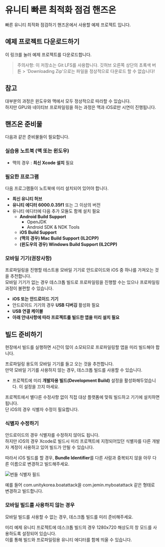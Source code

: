 # 유니티 빠른 최적화 점검 핸즈온
빠른 유니티 최적화 점검하기 핸즈온에서 사용할 예제 프로젝트 입니다.

## 예제 프로젝트 다운로드하기
이 링크를 눌러 예제 프로젝트를 다운로드합니다.


> 주의사항: 이 저장소는 Git LFS를 사용합니다. 깃허브 오른쪽 상단의 초록색 버튼 > 'Downloading Zip'으로는 파일을 정상적으로 다운로드 할 수 없습니다!


## 참고
대부분의 과정은 윈도우와 맥에서 모두 정상적으로 따라할 수 있습니다.
<br>하지만 GPU와 네이티브 프로파일링을 하는 과정은 맥과 iOS로만 시연이 진행됩니다.

## 핸즈온 준비물
다음과 같은 준비물들이 필요합니다.

### 실습용 노트북 (맥 또는 윈도우)
* 맥의 경우 : **최신 Xcode 설치** 필요

### 필요한 프로그램
다음 프로그램들이 노트북에 미리 설치되어 있어야 합니다.

* **최신 유니티 허브**
* **유니티 에디터 6000.0.35f1** 또는 그 이상의 버전
* 유니티 에디터에 다음 추가 모듈도 함께 설치 필요
    * **Android Build Support**
        * OpenJDK
        * Android SDK & NDK Tools
    * **iOS Build Support**
    * **(맥의 경우) Mac Build Support (IL2CPP)**
    * **(윈도우의 경우) Windows Build Support (IL2CPP)**


### 모바일 기기(권장사항)

프로파일링을 진행할 테스트용 모바일 기기로 안드로이드와 iOS 중 하나를 가져오는 것을 추천합니다.
<br> 모바일 기기가 없는 경우 데스크톱 빌드로 프로파일링을 진행할 수는 있으나 프로파일링 과정이 불편할 수 있습니다.

* **iOS 또는 안드로이드 기기**
* 안드로이드 기기의 경우 **USB 디버깅** 활성화 필요
* **USB 연결 케이블**
* **아래 안내사항에 따라 프로젝트를 빌드한 앱을 미리 설치 필요**


## 빌드 준비하기
현장에서 빌드를 실행하면 시간이 많이 소모되므로 프로파일링할 앱을 미리 빌드해야 합니다.

프로파일링 용도의 모바일 기기를 들고 오는 것을 추천합니다.
<br>만약 모바일 기기를 사용하지 않는 경우, 데스크톱 빌드를 사용할 수 있습니다.

* 프로젝트에 미리 **개발자용 빌드(Development Build)** 설정을 활성화해두었습니다. 이 설정을 끄지 마세요.

프로젝트에서 별다른 수정사항 없이 직접 대상 플랫폼에 맞춰 빌드하고 기기에 설치하면 됩니다.
<br>단 iOS의 경우 식별자 수정이 필요합니다.

### 식별자 수정하기
안드로이드의 경우 식별자를 수정하지 않아도 됩니다.
<br>하지만 iOS의 경우 Xcode로 빌드시 미리 프로젝트에 지정되어있던 식별자를 다른 개발자 계정이 사용하고 있어 빌드가 안될 수 있습니다.

따라서 iOS 빌드를 할 경우, **Bundle Identifier**를 다른 사람과 중복되지 않을 아무 다른 이름으로 변경하고 빌드해주세요.

![번들 식별자 필드](./readme-image01.png)

예를 들어 com.unitykorea.boatattack을 com.jemin.myboatattack 같은 형태로 변경하고 빌드합니다.

### 모바일 빌드를 사용하지 않는 경우

모바일 빌드를 사용할 수 없는 경우, 데스크톱 빌드를 미리 준비해주세요.

미리 예제 유니티 프로젝트에 데스크톱 빌드의 경우 1280x720 해상도의 창 모드를 사용하도록 설정되어 있습니다.
<br>이를 통해 빌드와 프로파일링용 유니티 에디터를 함께 띄울 수 있습니다.